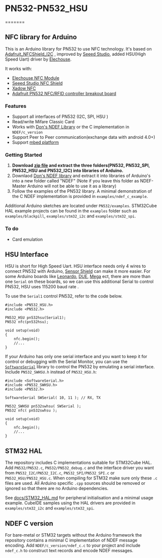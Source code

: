 # PN532-PN532_HSU
=======
## NFC library for Arduino

This is an Arduino library for PN532 to use NFC technology. It's based on 
[Adafruit_NFCShield_I2C](http://goo.gl/pk3FdB)
, improved by [Seeed Studio](http://goo.gl/zh1iQh), added HSU(High Speed Uart) driver by [Elechouse](http://elechouse.com). 

It works with:

+ [Elechouse NFC Module](http://goo.gl/i0EQgd)
+ [Seeed Studio NFC Shield](http://goo.gl/Cac2OH)
+ [Xadow NFC](http://goo.gl/qBZMt0)
+ [Adafruit PN532 NFC/RFID controller breakout board](http://goo.gl/tby9Sw)

### Features
+ Support all interfaces of PN532 (I2C, SPI, HSU )
+ Read/write Mifare Classic Card
+ Works with [Don's NDEF Library](http://goo.gl/jDjsXl) or the C implementation in `NDEF/c_version`
+ Support Peer to Peer communication(exchange data with android 4.0+)
+ Support [mbed platform](http://goo.gl/kGPovZ)

### Getting Started
1. **Download [zip file](https://github.com/elechouse/PN532/archive/PN532_HSU.zip) and 
extract the three folders(PN532, PN532_SPI, PN532_HSU and PN532_I2C) into libraries of Arduino.**
2. Downlaod [Don's NDEF library](http://goo.gl/ewxeAe) and extract it into libraries of Arduino's into a new folder called "NDEF" (Note if you leave this folder as NDEF-Master Arduino will not be able to use it as a library)
2. Follow the examples of the PN532 library.  A minimal demonstration of the C
   NDEF implementation is provided in `examples/ndef_c_example`.

Additional Arduino sketches are located under `PN532/examples`. STM32Cube HAL example projects can be found in the `examples` folder such as `examples/blackpill`, `examples/stm32_i2c` and `examples/stm32_spi`.

### To do
+ Card emulation

## HSU Interface

HSU is short for High Speed Uart. HSU interface needs only 4 wires to connect PN532 with Arduino, [Sensor Shield](http://goo.gl/i0EQgd) can make it more easier. For some Arduino boards like [Leonardo][Leonardo], [DUE][DUE], [Mega][Mega] ect, there are more than one `Serial` on these boards, so we can use this additional Serial to control PN532, HSU uses 115200 baud rate .

To use the `Serial1` control PN532, refer to the code below.

	#include <PN532_HSU.h>
	#include <PN532.h>
	
	PN532_HSU pn532hsu(Serial1);
	PN532 nfc(pn532hsu);

	void setup(void)
	{
		nfc.begin();
		//...
	}

If your Arduino has only one serial interface and you want to keep it for control or debugging with the Serial Monitor, you can use the [`SoftwareSerial`][SoftwareSerial] library to control the PN532 by emulating a serial interface. Include `PN532_SWHSU.h` instead of `PN532_HSU.h`:

	#include <SoftwareSerial.h>
	#include <PN532_SWHSU.h>
	#include <PN532.h>
	
	SoftwareSerial SWSerial( 10, 11 ); // RX, TX

	PN532_SWHSU pn532swhsu( SWSerial );
	PN532 nfc( pn532swhsu );

	void setup(void)
	{
		nfc.begin();
		//...
	}

[Mega]: http://arduino.cc/en/Main/arduinoBoardMega
[DUE]: http://arduino.cc/en/Main/arduinoBoardDue
[Leonardo]: http://arduino.cc/en/Main/arduinoBoardLeonardo
[SoftwareSerial]: https://www.arduino.cc/en/Reference/softwareSerial


## STM32 HAL

The repository includes C implementations suitable for STM32Cube HAL.  Add
`PN532/PN532.c`, `PN532/PN532_debug.c` and the interface driver you want from
`PN532_I2C/PN532_I2C.c`, `PN532_SPI/PN532_SPI.c` or
`PN532_HSU/PN532_HSU.c`.  When compiling for STM32 make sure only these `.c`
files are used.  All Arduino specific `.cpp` sources should be removed or
ignored so that there are no Arduino dependencies.

See [docs/STM32_HAL.md](docs/STM32_HAL.md) for peripheral initialisation and a
minimal usage example.
CubeIDE samples using the HAL drivers are provided in `examples/stm32_i2c` and `examples/stm32_spi`.

## NDEF C version

For bare-metal or STM32 targets without the Arduino framework the repository
contains a minimal C implementation of NDEF message encoding.  Add
`NDEF/c_version/ndef_c.c` to your project and include `ndef_c.h` to construct
text records and encode NDEF messages.
